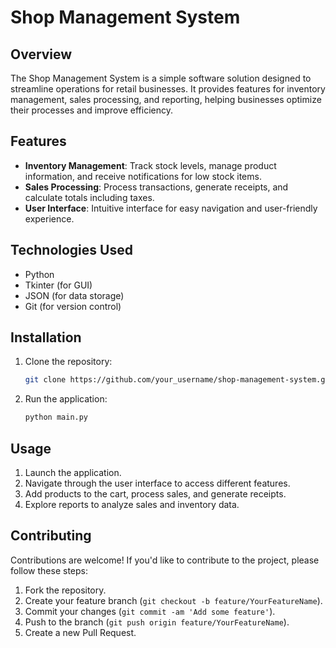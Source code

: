 # Shop Management System

## Overview
The Shop Management System is a simple software solution designed to streamline operations for retail businesses. It provides features for inventory management, sales processing, and reporting, helping businesses optimize their processes and improve efficiency.

## Features
- **Inventory Management**: Track stock levels, manage product information, and receive notifications for low stock items.
- **Sales Processing**: Process transactions, generate receipts, and calculate totals including taxes.
- **User Interface**: Intuitive interface for easy navigation and user-friendly experience.

## Technologies Used
- Python
- Tkinter (for GUI)
- JSON (for data storage)
- Git (for version control)

## Installation
1. Clone the repository:
   ```bash
   git clone https://github.com/your_username/shop-management-system.git
2. Run the application:
   ```bash
   python main.py

## Usage
1. Launch the application.
2. Navigate through the user interface to access different features.
3. Add products to the cart, process sales, and generate receipts.
4. Explore reports to analyze sales and inventory data.

## Contributing
Contributions are welcome! If you'd like to contribute to the project, please follow these steps:
1. Fork the repository.
2. Create your feature branch (`git checkout -b feature/YourFeatureName`).
3. Commit your changes (`git commit -am 'Add some feature'`).
4. Push to the branch (`git push origin feature/YourFeatureName`).
5. Create a new Pull Request.
